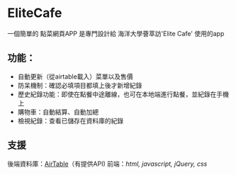 # EliteCafe

一個簡單的 點菜網頁APP
是專門設計給 海洋大學薈萃訪'Elite Cafe' 使用的app

## 功能：
- 自動更新（從airtable載入）菜單以及售價
- 防呆機制：確認必填項目都填上後才新增紀錄
- 歷史紀錄功能：即使在點餐中途離線，也可在本地端進行點餐，並紀錄在手機上
- 購物車：自動結算、自動加總
- 檢視紀錄：查看已儲存在資料庫的紀錄

## 支援
後端資料庫：[AirTable](https://www.airtable.com)（有提供API)
前端：*html, javascript, jQuery, css*

